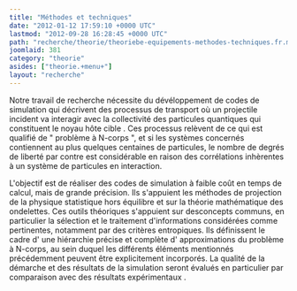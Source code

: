 ```yaml
---
title: "Méthodes et techniques"
date: "2012-01-12 17:59:10 +0000 UTC"
lastmod: "2012-09-28 16:28:45 +0000 UTC"
path: "recherche/theorie/theoriebe-equipements-methodes-techniques.fr.md"
joomlaid: 381
category: "theorie"
asides: ["theorie.+menu+"]
layout: "recherche"
---
```

Notre travail de recherche nécessite du dévéloppement de codes de simulation qui décrivent des processus de transport où un projectile incident va interagir avec la collectivité des particules quantiques qui constituent le noyau hôte cible . Ces processus relèvent de ce qui est qualifié de " problème à N-corps ", et si les systèmes concernés contiennent au plus quelques centaines de particules, le nombre de degrés de liberté par contre est considérable en raison des corrélations inhèrentes à un système de particules en interaction.

L'objectif est de réaliser des codes de simulation à faible coût en temps de calcul, mais de grande précision. Ils s'appuient les méthodes de projection de la physique statistique hors équilibre et sur la théorie mathématique des ondelettes. Ces outils théoriques s'appuient sur desconcepts communs, en particulier la sélection et le traitement d'informations considérées comme pertinentes, notamment par des critères entropiques. Ils définissent le cadre d' une hiérarchie précise et complète d' approximations du problème à N-corps, au sein duquel les différents éléments mentionnés précédemment peuvent être explicitement incorporés. La qualité de la démarche et des résultats de la simulation seront évalués en particulier par comparaison avec des résultats expérimentaux .
